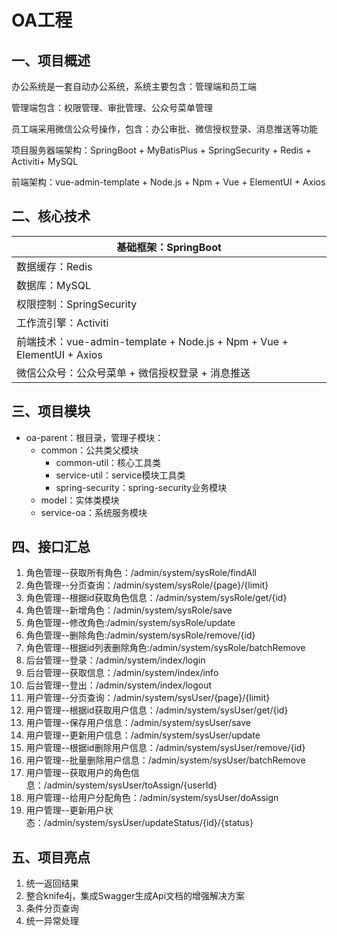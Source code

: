 # OA工程
## 一、项目概述
办公系统是一套自动办公系统，系统主要包含：管理端和员工端

管理端包含：权限管理、审批管理、公众号菜单管理

员工端采用微信公众号操作，包含：办公审批、微信授权登录、消息推送等功能

项目服务器端架构：SpringBoot + MyBatisPlus + SpringSecurity + Redis + Activiti+ MySQL

前端架构：vue-admin-template + Node.js + Npm + Vue + ElementUI + Axios

## 二、核心技术
| 基础框架：SpringBoot                                         |
| ------------------------------------------------------------ |
| 数据缓存：Redis                                              |
| 数据库：MySQL                                                |
| 权限控制：SpringSecurity                                     |
| 工作流引擎：Activiti                                         |
| 前端技术：vue-admin-template + Node.js + Npm + Vue + ElementUI + Axios |
| 微信公众号：公众号菜单 + 微信授权登录 + 消息推送             |

## 三、项目模块
- oa-parent：根目录，管理子模块：
	- common：公共类父模块
		- common-util：核心工具类
		- service-util：service模块工具类
		- spring-security：spring-security业务模块
	- model：实体类模块
	- service-oa：系统服务模块

## 四、接口汇总
1. 角色管理--获取所有角色：/admin/system/sysRole/findAll
2. 角色管理--分页查询：/admin/system/sysRole/{page}/{limit}
3. 角色管理--根据id获取角色信息：/admin/system/sysRole/get/{id}
4. 角色管理--新增角色：/admin/system/sysRole/save
5. 角色管理--修改角色:/admin/system/sysRole/update
6. 角色管理--删除角色:/admin/system/sysRole/remove/{id}
7. 角色管理--根据id列表删除角色:/admin/system/sysRole/batchRemove
8. 后台管理--登录：/admin/system/index/login
9. 后台管理--获取信息：/admin/system/index/info
10. 后台管理--登出：/admin/system/index/logout
11. 用户管理--分页查询：/admin/system/sysUser/{page}/{limit}
12. 用户管理--根据id获取用户信息：/admin/system/sysUser/get/{id}
13. 用户管理--保存用户信息：/admin/system/sysUser/save
14. 用户管理--更新用户信息：/admin/system/sysUser/update
15. 用户管理--根据id删除用户信息：/admin/system/sysUser/remove/{id}
16. 用户管理--批量删除用户信息：/admin/system/sysUser/batchRemove
17. 用户管理--获取用户的角色信息：/admin/system/sysUser/toAssign/{userId}
18. 用户管理--给用户分配角色：/admin/system/sysUser/doAssign
19. 用户管理--更新用户状态：/admin/system/sysUser/updateStatus/{id}/{status}

## 五、项目亮点
1. 统一返回结果
2. 整合knife4j，集成Swagger生成Api文档的增强解决方案
3. 条件分页查询
4. 统一异常处理



